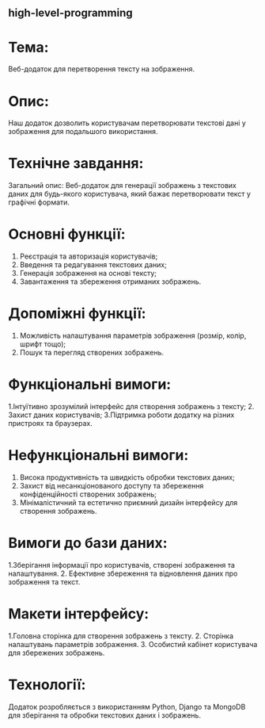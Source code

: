 ## high-level-programming
# Тема: 
Веб-додаток для перетворення тексту на зображення.

# Опис: 
Наш додаток дозволить користувачам перетворювати текстові дані у зображення для подальшого використання.

# Технічне завдання:
Загальний опис: Веб-додаток для генерації зображень з текстових даних для будь-якого користувача, який бажає перетворювати текст у графічні формати.

# Основні функції:
1. Реєстрація та авторизація користувачів;
2. Введення та редагування текстових даних;
3. Генерація зображення на основі тексту;
4. Завантаження та збереження отриманих зображень.

# Допоміжні функції:
1. Можливість налаштування параметрів зображення (розмір, колір, шрифт тощо);
2. Пошук та перегляд створених зображень.

# Функціональні вимоги:
1.Інтуїтивно зрозумілий інтерфейс для створення зображень з тексту;
2. Захист даних користувачів;
3.Підтримка роботи додатку на різних пристроях та браузерах.

# Нефункціональні вимоги:
1. Висока продуктивність та швидкість обробки текстових даних;
2. Захист від несанкціонованого доступу та збереження конфіденційності створених зображень;
3. Мінімалістичний та естетично приємний дизайн інтерфейсу для створення зображень.

# Вимоги до бази даних:
1.Зберігання інформації про користувачів, створені зображення та налаштування.
2. Ефективне збереження та відновлення даних про зображення та текст.

# Макети інтерфейсу:
1.Головна сторінка для створення зображень з тексту.
2. Сторінка налаштувань параметрів зображення.
3. Особистий кабінет користувача для збережених зображень.

# Технології: 
Додаток розробляється з використанням Python, Django та MongoDB для зберігання та обробки текстових даних і зображень.
